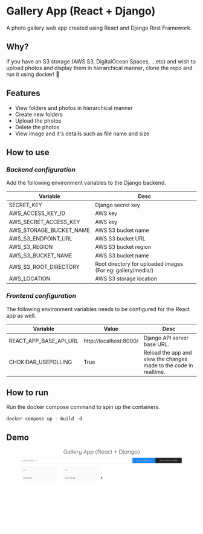 # Gallery App (React + Django)

A photo gallery web app created using React and Django Rest Framework.

## Why?
If you have an S3 storage (AWS S3, DigitalOcean Spaces, ...etc) and wish to upload photos and display them in hierarchical manner, clone the repo and run it using docker! 🚀

## Features
- View folders and photos in hierarchical manner
- Create new folders
- Upload the photos
- Delete the photos
- View image and it's details such as file name and size

## How to use

### _Backend configuration_

Add the following environment variables to the Django backend.

| Variable | Desc |
| ------ | ------ |
| SECRET_KEY | Django secret key |
| AWS_ACCESS_KEY_ID | AWS key |
| AWS_SECRET_ACCESS_KEY | AWS key |
| AWS_STORAGE_BUCKET_NAME | AWS S3 bucket name |
| AWS_S3_ENDPOINT_URL | AWS S3 bucket URL |
| AWS_S3_REGION | AWS S3 bucket region |
| AWS_S3_BUCKET_NAME | AWS S3 bucket name |
| AWS_S3_ROOT_DIRECTORY | Root directory for uploaded images (For eg: gallery/media/) |
| AWS_LOCATION | AWS S3 storage location |

### _Frontend configuration_

The following environment variables needs to be configured for the React app as well.

| Variable | Value | Desc |
| ------ | ------ | ------ |
| REACT_APP_BASE_API_URL | http://localhost:8000/ | Django API server base URL. |
| CHOKIDAR_USEPOLLING | True | Reload the app and view the changes made to the code in realtime. |

## How to run

Run the docker compose command to spin up the containers.

```
docker-compose up --build -d
```

## Demo

![](demo.gif) 